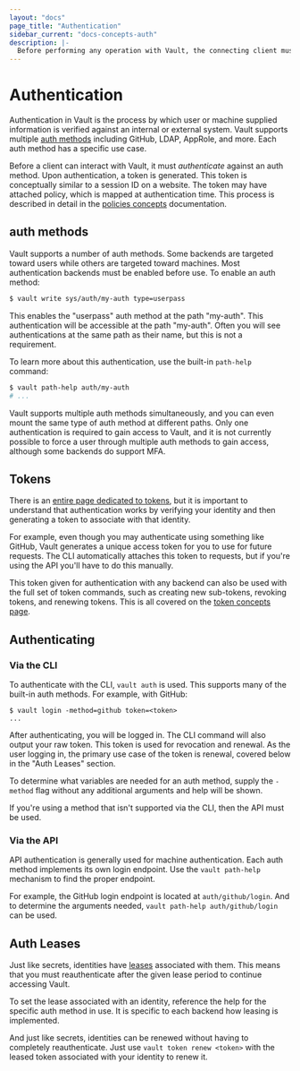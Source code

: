 ```yaml
---
layout: "docs"
page_title: "Authentication"
sidebar_current: "docs-concepts-auth"
description: |-
  Before performing any operation with Vault, the connecting client must be authenticated.
---
```


# Authentication

Authentication in Vault is the process by which user or machine supplied
information is verified against an internal or external system. Vault supports
multiple [auth methods](/docs/auth/index.html) including GitHub,
LDAP, AppRole, and more. Each auth method has a specific use case.

Before a client can interact with Vault, it must _authenticate_ against an
auth method. Upon authentication, a token is generated. This token is
conceptually similar to a session ID on a website. The token may have attached
policy, which is mapped at authentication time. This process is described in
detail in the [policies concepts](/docs/concepts/policies.html) documentation.

## auth methods

Vault supports a number of auth methods. Some backends are targeted
toward users while others are targeted toward machines. Most authentication
backends must be enabled before use. To enable an auth method:

```sh
$ vault write sys/auth/my-auth type=userpass
```

This enables the "userpass" auth method at the path "my-auth". This
authentication will be accessible at the path "my-auth". Often you will see
authentications at the same path as their name, but this is not a requirement.

To learn more about this authentication, use the built-in `path-help` command:

```sh
$ vault path-help auth/my-auth
# ...
```

Vault supports multiple auth methods simultaneously, and you can even
mount the same type of auth method at different paths. Only one
authentication is required to gain access to Vault, and it is not currently
possible to force a user through multiple auth methods to gain
access, although some backends do support MFA.

## Tokens

There is an [entire page dedicated to tokens](/docs/concepts/tokens.html),
but it is important to understand that authentication works by verifying
your identity and then generating a token to associate with that identity.

For example, even though you may authenticate using something like GitHub,
Vault generates a unique access token for you to use for future requests.
The CLI automatically attaches this token to requests, but if you're using
the API you'll have to do this manually.

This token given for authentication with any backend can also be used
with the full set of token commands, such as creating new sub-tokens,
revoking tokens, and renewing tokens. This is all covered on the
[token concepts page](/docs/concepts/tokens.html).

## Authenticating

### Via the CLI

To authenticate with the CLI, `vault auth` is used. This supports many
of the built-in auth methods. For example, with GitHub:

```
$ vault login -method=github token=<token>
...
```

After authenticating, you will be logged in. The CLI command will also
output your raw token. This token is used for revocation and renewal.
As the user logging in, the primary use case of the token is renewal,
covered below in the "Auth Leases" section.

To determine what variables are needed for an auth method,
supply the `-method` flag without any additional arguments and help
will be shown.

If you're using a method that isn't supported via the CLI, then the API
must be used.

### Via the API

API authentication is generally used for machine authentication. Each
auth method implements its own login endpoint. Use the `vault path-help`
mechanism to find the proper endpoint.

For example, the GitHub login endpoint is located at `auth/github/login`.
And to determine the arguments needed, `vault path-help auth/github/login` can
be used.

## Auth Leases

Just like secrets, identities have
[leases](/docs/concepts/lease.html) associated with them. This means that
you must reauthenticate after the given lease period to continue accessing
Vault.

To set the lease associated with an identity, reference the help for
the specific auth method in use. It is specific to each backend
how leasing is implemented.

And just like secrets, identities can be renewed without having to
completely reauthenticate. Just use `vault token renew <token>` with the
leased token associated with your identity to renew it.
